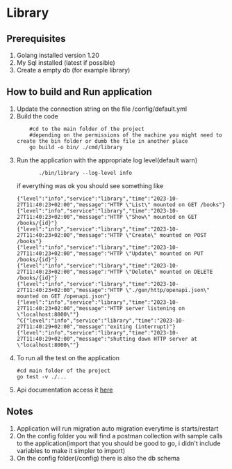 # Library

## Prerequisites
1. Golang installed version 1.20
2. My Sql installed (latest if possible)
3. Create a empty db (for example library)


## How to build and Run application
1. Update the connection string on the file /config/default.yml 
2. Build the code
    ```Golang 
        #cd to the main folder of the project
        #depending on the permissions of the machine you might need to create the bin folder or dumb the file in another place
        go build -o bin/ ./cmd/library  
   ```
3. Run the application with the appropriate log level(default warn)
    ```code
           ./bin/library --log-level info
    ```
   if everything was ok you should see something like 
   ```code
   {"level":"info","service":"library","time":"2023-10-27T11:40:23+02:00","message":"HTTP \"List\" mounted on GET /books"}
   {"level":"info","service":"library","time":"2023-10-27T11:40:23+02:00","message":"HTTP \"Show\" mounted on GET /books/{id}"}
   {"level":"info","service":"library","time":"2023-10-27T11:40:23+02:00","message":"HTTP \"Create\" mounted on POST /books"}
   {"level":"info","service":"library","time":"2023-10-27T11:40:23+02:00","message":"HTTP \"Update\" mounted on PUT /books/{id}"}
   {"level":"info","service":"library","time":"2023-10-27T11:40:23+02:00","message":"HTTP \"Delete\" mounted on DELETE /books/{id}"}
   {"level":"info","service":"library","time":"2023-10-27T11:40:23+02:00","message":"HTTP \"./gen/http/openapi.json\" mounted on GET /openapi.json"}
   {"level":"info","service":"library","time":"2023-10-27T11:40:23+02:00","message":"HTTP server listening on \"localhost:8000\""}
   ^C{"level":"info","service":"library","time":"2023-10-27T11:40:29+02:00","message":"exiting (interrupt)"}
   {"level":"info","service":"library","time":"2023-10-27T11:40:29+02:00","message":"shutting down HTTP server at \"localhost:8000\""}
   
   ```
4. To run all the test on the application 
   ```code
   #cd main folder of the project
   go test -v ./...
   ```
5. Api documentation 
      access it [here](https://petstore.swagger.io/?url=https://go-related.github.io/library/gen/http/openapi3.yaml)
## Notes 
1. Application will run migration auto migration everytime is starts/restart 
2. On the config folder you will find a postman collection with sample calls to the application(import that you should be good to go, i didn't include variables to make it simpler to import)
3. On the config  folder(/config) there is also the db schema
